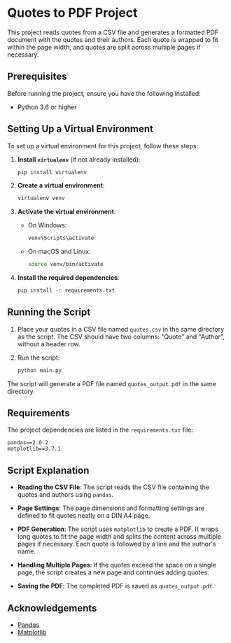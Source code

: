 # Quotes to PDF Project

This project reads quotes from a CSV file and generates a formatted PDF document with the quotes and their authors. Each quote is wrapped to fit within the page width, and quotes are split across multiple pages if necessary.

## Prerequisites

Before running the project, ensure you have the following installed:
- Python 3.6 or higher

## Setting Up a Virtual Environment

To set up a virtual environment for this project, follow these steps:

1. **Install `virtualenv`** (if not already installed):
   ```bash
   pip install virtualenv
   ```

2. **Create a virtual environment**:
   ```bash
   virtualenv venv
   ```

3. **Activate the virtual environment**:
   - On Windows:
     ```bash
     venv\Scripts\activate
     ```
   - On macOS and Linux:
     ```bash
     source venv/bin/activate
     ```

4. **Install the required dependencies**:
   ```bash
   pip install -r requirements.txt
   ```

## Running the Script

1. Place your quotes in a CSV file named `quotes.csv` in the same directory as the script. The CSV should have two columns: "Quote" and "Author", without a header row.

2. Run the script:
   ```bash
   python main.py
   ```

The script will generate a PDF file named `quotes_output.pdf` in the same directory.

## Requirements

The project dependencies are listed in the `requirements.txt` file:
```
pandas==2.0.2
matplotlib==3.7.1
```

## Script Explanation

- **Reading the CSV File**:
  The script reads the CSV file containing the quotes and authors using `pandas`.

- **Page Settings**:
  The page dimensions and formatting settings are defined to fit quotes neatly on a DIN A4 page.

- **PDF Generation**:
  The script uses `matplotlib` to create a PDF. It wraps long quotes to fit the page width and splits the content across multiple pages if necessary. Each quote is followed by a line and the author's name.

- **Handling Multiple Pages**:
  If the quotes exceed the space on a single page, the script creates a new page and continues adding quotes.

- **Saving the PDF**:
  The completed PDF is saved as `quotes_output.pdf`.

## Acknowledgements

- [Pandas](https://pandas.pydata.org/)
- [Matplotlib](https://matplotlib.org/)